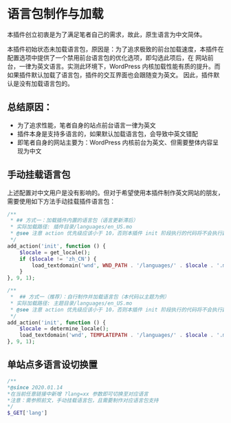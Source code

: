 # 语言包制作与加载
本插件创立初衷是为了满足笔者自己的需求，故此，原生语言为中文简体。

本插件初始状态未加载语言包，原因是：为了追求极致的前台加载速度，本插件在配置选项中提供了一个禁用前台语言包的优化选项，即勾选此项后，在
网站前台，一律为英文语言。实测此环境下，WordPress 内核加载性能有质的提升。而如果插件默认加载了语言包，插件的交互界面也会跟随变为英文。
因此，插件默认是没有加载语言包的。

## 总结原因：
- 为了追求性能，笔者自身的站点前台语言一律为英文
- 插件本身是支持多语言的，如果默认加载语言包，会导致中英文错配
- 即笔者自身的网站主要为：WordPress 内核前台为英文、但需要整体内容呈现为中文

## 手动挂载语言包
上述配置对中文用户是没有影响的。但对于希望使用本插件制作英文网站的朋友，需要使用如下方法手动挂载插件语言包：
```php
/**
 * ## 方式一：加载插件内置的语言包（语言更新滞后）
 * 实际加载路径: 插件目录/languages/en_US.mo
 * @see 注意 action 优先级应该小于 10，否则本插件 init 阶段执行的代码将不会执行翻译
 */
add_action('init', function () {
    $locale = get_locale();
    if ($locale != 'zh_CN') {
        load_textdomain('wnd', WND_PATH . '/languages/' . $locale . '.mo');
    }
}, 9, 1);

/**
 *  ## 方式一（推荐）：自行制作并加载语言包（本代码以主题为例）
 * 实际加载路径: 主题目录/languages/en_US.mo
 * @see 注意 action 优先级应该小于 10，否则本插件 init 阶段执行的代码将不会执行翻译
 */
add_action('init', function () {
    $locale = determine_locale();
    load_textdomain('wnd', TEMPLATEPATH . '/languages/' . $locale . '.mo');
}, 9, 1);

```

## 单站点多语言设切换置
```php
/**
*@since 2020.01.14
*在当前任意链接中新增 ?lang=xx 参数即可切换至对应语言
*注意：需参照前文，手动挂载语言包，且需要制作对应语言包支持
*/
$_GET['lang']
```